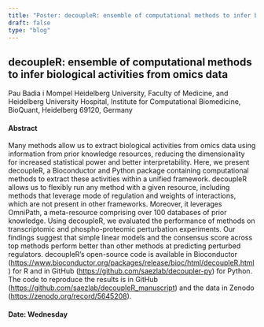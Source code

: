 ```yaml
---
title: "Poster: decoupleR: ensemble of computational methods to infer biological activities from omics data"
draft: false
type: "blog"
---
```


## decoupleR: ensemble of computational methods to infer biological activities from omics data
Pau Badia i Mompel
Heidelberg University, Faculty of Medicine, and Heidelberg University Hospital, Institute for Computational Biomedicine, BioQuant, Heidelberg 69120, Germany
#### Abstract

Many methods allow us to extract biological activities from omics data using information from prior knowledge resources, reducing the dimensionality for increased statistical power and better interpretability. Here, we present decoupleR, a Bioconductor and Python package containing computational methods to extract these activities within a unified framework. decoupleR allows us to flexibly run any method with a given resource, including methods that leverage mode of regulation and weights of interactions, which are not present in other frameworks. Moreover, it leverages OmniPath, a meta-resource comprising over 100 databases of prior knowledge. Using decoupleR, we evaluated the performance of methods on transcriptomic and phospho-proteomic perturbation experiments. Our findings suggest that simple linear models and the consensus score across top methods perform better than other methods at predicting perturbed regulators. decoupleR’s open-source code is available in Bioconductor (https://www.bioconductor.org/packages/release/bioc/html/decoupleR.html) for R and in GitHub (https://github.com/saezlab/decoupler-py) for Python. The code to reproduce the results is in GitHub (https://github.com/saezlab/decoupleR_manuscript) and the data in Zenodo (https://zenodo.org/record/5645208).


#### Date: Wednesday